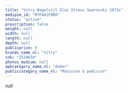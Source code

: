 ```yaml
---
title: "Vitry Nagelvijl Glas Strass Swarovski 1073s"
medipim_id: "M7FAA1F0D0"
status: "active"
prescription: false
weight: null
width: null
length: null
depth: null
publicprice: 0
brands_name_nl: "Vitry"
cnk: "2510634"
photos_medium: null
apbcategory_name_nl: "Ander"
publiccategory_name_nl: "Manicure & pedicure"
---
```

null
